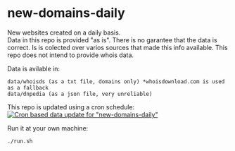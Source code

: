 # new-domains-daily  
New websites created on a daily basis.  
Data in this repo is provided "as is". There is no garantee that the data is correct. Is is colected over varios sources that made this info available.
This repo does not intend to provide whois data.
  
  
Data is avilable in:  
```
data/whoisds (as a txt file, domains only) *whoisdownload.com is used as a fallback
data/dnpedia (as a json file, very unreliable)
``` 

This repo is updated using a cron schedule:  
[![Cron based data update for "new-domains-daily"](https://github.com/steffensbola/new-domains-daily/actions/workflows/daily-update.yml/badge.svg?event=check_run)](https://github.com/steffensbola/new-domains-daily/actions/workflows/daily-update.yml)


Run it at your own machine:
```
./run.sh
```

